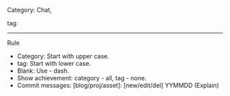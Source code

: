 Category: Chat,  

tag: 


---
Rule
- Category: Start with upper case.
- tag: Start with lower case.
- Blank: Use - dash. 
- Show achievement: category - all, tag - none. 
- Commit messages: [blog/proj/asset]: [new/edit/del] YYMMDD (Explain)